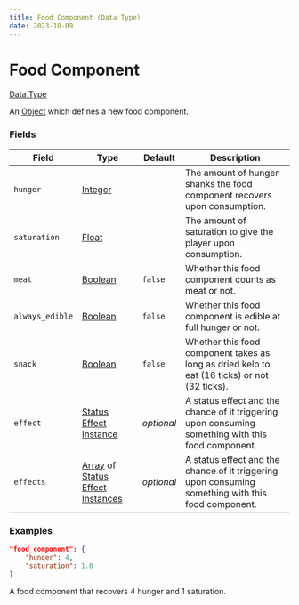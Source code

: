 ```yaml
---
title: Food Component (Data Type)
date: 2023-10-09
---
```


# Food Component

[Data Type](../data_types.md)

An [Object](object.md) which defines a new food component.


### Fields

Field  | Type | Default | Description
-------|-----|---------------|-------------
`hunger` | [Integer](../data_types/integer.md) | | The amount of hunger shanks the food component recovers upon consumption.
`saturation` | [Float](../data_types/float.md) | | The amount of saturation to give the player upon consumption.
`meat` | [Boolean](../data_types/boolean.md) | `false` | Whether this food component counts as meat or not.
`always_edible` | [Boolean](../data_types/boolean.md) | `false` | Whether this food component is edible at full hunger or not.
`snack` | [Boolean](../data_types/boolean.md) | `false` | Whether this food component takes as long as dried kelp to eat (16 ticks) or not (32 ticks).
`effect` | [Status Effect Instance](../data_types/status_effect_instance.md) | _optional_ | A status effect and the chance of it triggering upon consuming something with this food component.
`effects` | [Array](../data_types/array.md) of [Status Effect Instances](../data_types/status_effect_instance.md) | _optional_ | A status effect and the chance of it triggering upon consuming something with this food component.


### Examples

```json
"food_component": {
    "hunger": 4,
    "saturation": 1.0
}
```

A food component that recovers 4 hunger and 1 saturation.
